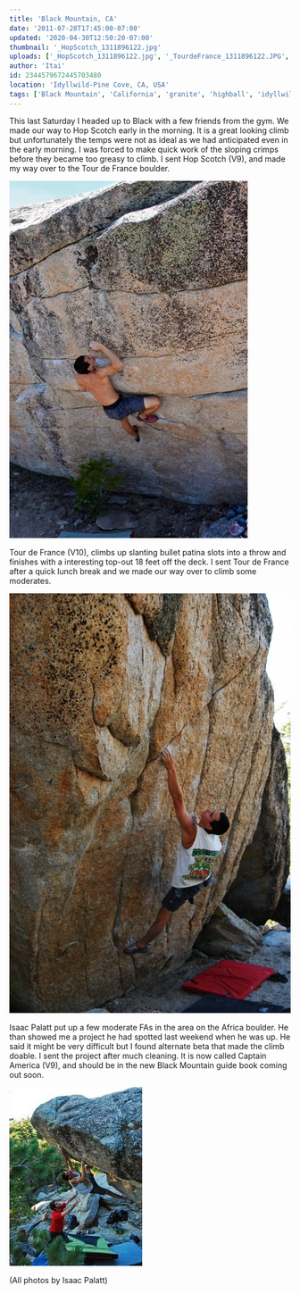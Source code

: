 ```yaml
---
title: 'Black Mountain, CA'
date: '2011-07-28T17:45:00-07:00'
updated: '2020-04-30T12:50:20-07:00'
thumbnail: '_HopScotch_1311896122.jpg'
uploads: ['_HopScotch_1311896122.jpg', '_TourdeFrance_1311896122.JPG', '_CaptainAmericaFA_1311896122.JPG']
author: 'Itai'
id: 2344579672445703480
location: 'Idyllwild-Pine Cove, CA, USA'
tags: ['Black Mountain', 'California', 'granite', 'highball', 'idyllwild']
---
```


This last Saturday I headed up to Black with a few friends from the gym. We made our way to Hop Scotch early in the morning. It is a great looking climb but unfortunately the temps were not as ideal as we had anticipated even in the early morning. I was forced to make quick work of the sloping crimps before they became too greasy to climb. I sent Hop Scotch (V9), and made my way over to the Tour de France boulder.

![Itai, sending Hop Scotch (V9)](uploads/_HopScotch_1311896122.jpg)

Tour de France (V10), climbs up slanting bullet patina slots into a throw and finishes with a interesting top-out 18 feet off the deck. I sent Tour de France after a quick lunch break and we made our way over to climb some moderates.

![Itai, sending Tour de France SDS (V10)](uploads/_TourdeFrance_1311896122.JPG)

Isaac Palatt put up a few moderate FAs in the area on the Africa boulder. He than showed me a project he had spotted last weekend when he was up. He said it might be very difficult but I found alternate beta that made the climb doable. I sent the project after much cleaning. It is now called Captain America (V9), and should be in the new Black Mountain guide book coming out soon.

![Itai, sending his FA, Captain America.](uploads/_CaptainAmericaFA_1311896122.JPG)

(All photos by Isaac Palatt)
